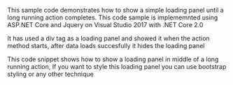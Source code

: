 This sample code demonstrates how to show a simple loading panel until a long running action completes. This code sample is implememnted using ASP.NET Core and Jquery on Visual Studio 2017 with .NET Core 2.0

It has used a div tag as a loading panel and showed it when the action method starts, after data loads succesfully it hides the loading panel

This code snippet shows how to show a loading panel in middle of a long running action, If you want to style this loading panel you can use bootstrap styling or any other technique

<code> 
  <script> 
            $(function () { 
 
                $('#loaddata').click(function () { 
 
                    $('#loading-div-background').show(); 
 
                    Promise.resolve($.ajax({ 
                        type: "GET", 
                        url: '/Home/GetData', 
                        contentType: false, 
                        processData: false 
                    })).then(function (result) { 
                        if (result) { 
                            $('#loading-div-background').hide(); 
                            $("#tableheader").show() 
                            var row = ""; 
                            $.each(result, function (index, item) { 
                                row += "<tr><td><input type='checkbox'id='chk_" 
                                    + item + "'/></td><td>" + item + "</td><td>" 
                                    + item + "</td><td>" + item + "</td><td>" + item 
                                    + "</td><td>" + item + "</td></tr> "; 
                            }); 
                            $("#tablebody").html(row); 
                        } 
                    }).catch(function (e) { 
                        console.log(e); 
                    }); 
                }); 
 
            }); 
        </script>
  </code>
